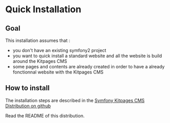 Quick Installation
==================

Goal
----
This installation assumes that :

* you don't have an existing symfony2 project
* you want to quick install a standard website and all the website is build around the Kitpages CMS
* some pages and contents are already created in order to have a already fonctionnal website with the Kitpages CMS

How to install
--------------

The installation steps are described in the
[Symfony Kitpages CMS Distribution on github](https://github.com/kitpages/symfony-kitpages-cms-edition)

Read the README of this distribution.